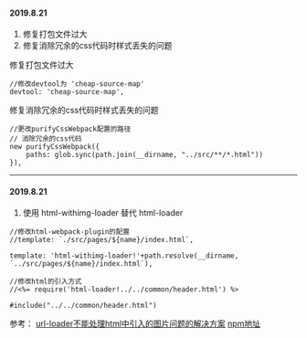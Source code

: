 #### 2019.8.21
1. 修复打包文件过大
2. 修复消除冗余的css代码时样式丢失的问题

修复打包文件过大
```
//修改devtool为 'cheap-source-map'
devtool: 'cheap-source-map',
```
修复消除冗余的css代码时样式丢失的问题
```
//更改purifyCssWebpack配置的路径
// 消除冗余的css代码
new purifyCssWebpack({
    paths: glob.sync(path.join(__dirname, "../src/**/*.html"))
}),
```
---
#### 2019.8.21
1. 使用 html-withimg-loader 替代 html-loader
```
//修改html-webpack-plugin的配置
//template: `./src/pages/${name}/index.html`,

template: 'html-withimg-loader!'+path.resolve(__dirname,  `../src/pages/${name}/index.html`),
```
```
//修改html的引入方式
//<%= require('html-loader!../../common/header.html') %> 

#include("../../common/header.html")
```
参考：
[url-loader不能处理html中引入的图片问题的解决方案](https://blog.csdn.net/logan_LG/article/details/82082442)
[npm地址](https://www.npmjs.com/package/html-withimg-loader)